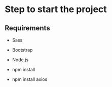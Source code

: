 # Step to start the project

## Requirements

- Sass
- Bootstrap
- Node.js

- npm install
- npm install axios